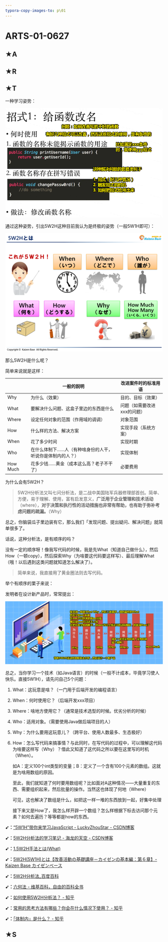 ```yaml
---
typora-copy-images-to: p\01
---
```


# ARTS-01-0627

## ★A



## ★R



## ★T

一种学习姿势：

![1561570744922](p/01/1561570744922.png)

通过这种姿势，引出5W2H这种目前我认为是终极的姿势（一般5W1H即可）：

![5W2H](p/01/kaizen-slide004-512x384.png)

那么5W2H是什么呢？

简单来说就是这样：

|          | 一般的説明                                                 | 改进案件时的标准用语        |
| -------- | ---------------------------------------------------------- | --------------------------- |
| Why      | 为什么（效果）                                             | 目的、目标（效果）          |
| Ｗhat    | 要解决什么问题、这盒子里边的东西是什么                     | 问题（如需要改进xxx的问题） |
| Where    | 设定任何对象的范围（作用域的调调）                         | 对象范围                    |
| How      | 什么样的方法、解决方案                                     | 实现手段（系统方案）        |
| When     | 花了多少时间                                               | 实现时期                    |
| Who      | 在什么体制下……人（有种啥身份的人干，听说你是体制内的人？） | 实现体制                    |
| How Much | 花多少钱……黄金（成本这么高？老子不干了）                   | 必要费用                    |

为什么会有5W2H？

> 5W2H分析法又叫七问分析法，是二战中美国陆军兵器修理部首创。简单、方便，易于理解、使用，富有启发意义，**广泛用于企业管理和技术活动**（where），**对于决策和执行性的活动措施也非常有帮助，也有助于弥补考虑问题的疏漏。**（Why）

总之，你脑袋瓜子里边装有它，那么我们「发现问题、提出疑问、解决问题」就简单很多了。

话说，这种分析法，是有顺序的吗？

没有一定的顺序呀！像我写代码的时候，我是先What（知道自己做什么），然后How（一顿copy），然后探索Why（为啥要这代码要这样写）、最后理解What（哦！以后遇到这类问题就知道怎么解决了）。

> 简单来说，我直接用了黄金圈法则去写代码。

举个有顺序的栗子来说：

发明者在设计新产品时，常常提出：

![1561605482583](p/01/1561605482583.png)

总之，当你学习一个技术（如Java语言）的时候（一般不计成本，毕竟学习使人快乐。直接5W1H），请先问自己5个问题：

1. What：这玩意是啥？（一门用于后端开发的编程语言）

2. When：何时使用它？（后端开发xxx项目）

3. Where：啥地方使用它？（通常是技术选型的时候。优劣分析的时候）

4. Who：适用对象。（需要使用Java做后端项目的人）

5. Why：为什么要用这玩意儿？（跨平台、使用人数最多、生态极好）

6. How：怎么写代码来搞事情？与此同时，在写代码的过程中，可以理解这代码为啥要这样写（Why）？借此又知道了这代码之所以要在这里写的时机（When）。

   如A：定义100个int类型的变量；B：定义了一个含有100个元素的数组。这就是为啥用数组的原因。

   至此，我们就知道了何时要用数组呢？比如面对A这种情况——大量重复的东西、需要组织起来，然后批量的操作。当然这也体现了何地（Where）

   可见，这也解决了数组是什么，如把这一样一堆的东西放到一起，好集中处理

   接下来又是How了，我怎么样开辟一个数组？怎么样根据下标去访问那个元素？如何去遍历？等等都是how的东西。

**➹：**[“5W1H”带你来学习JavaScript - LuckyZhouStar - CSDN博客](https://blog.csdn.net/luckyzhoustar/article/details/38534039)

**➹：**[5W2H分析法的学习笔记 - 海龙的天空 - CSDN博客](https://blog.csdn.net/airsoft/article/details/5847246)

**➹：**[1.5W2H手法とは(What)](http://www.newspt.co.jp/contents/manual/yes/od/2aba_1.html)

**➹：**[5W2H(5W1H)とは【改善活動の基礎講座－カイゼンの基本編：第６章】- Kaizen Base カイゼンベース](https://www.kaizen-base.com/contents/kall-42428/)

**➹：**[5W2H分析法_百度百科](https://baike.baidu.com/item/5W2H%E5%88%86%E6%9E%90%E6%B3%95/8111597)

**➹：**[六何法 - 维基百科，自由的百科全书](https://zh.wikipedia.org/wiki/%E5%85%AD%E4%BD%95%E6%B3%95)

**➹：**[如何使用5W2H分析法？ - 知乎](https://www.zhihu.com/question/264164169)

**➹：**[常用的思考方法有哪些？你会在什么情况下使用？ - 知乎](https://www.zhihu.com/question/20803763)

**➹：**[「体制内」是什么？ - 知乎](https://www.zhihu.com/question/25026763)

## ★S

